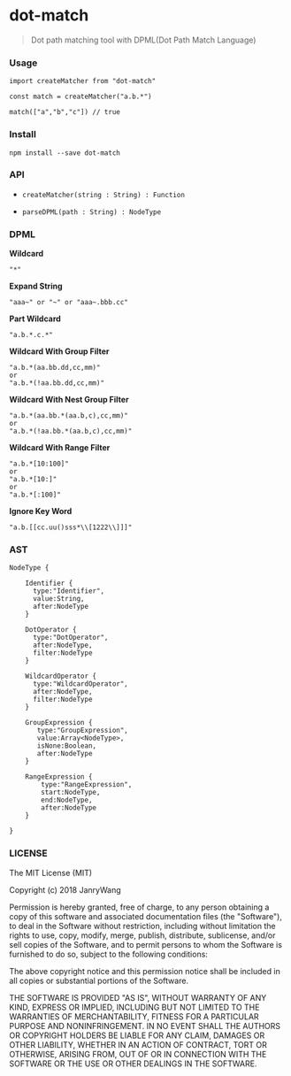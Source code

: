 # dot-match

> Dot path matching tool with DPML(Dot Path Match Language)



### Usage

```
import createMatcher from "dot-match"

const match = createMatcher("a.b.*")

match(["a","b","c"]) // true
```



### Install

```
npm install --save dot-match
```

### API

- `createMatcher(string : String) : Function`

- `parseDPML(path : String) : NodeType`


### DPML



**Wildcard**

```
"*"
```

**Expand String**

```
"aaa~" or "~" or "aaa~.bbb.cc"
```

**Part Wildcard**

```
"a.b.*.c.*"
```



**Wildcard With Group Filter**

```
"a.b.*(aa.bb.dd,cc,mm)"
or 
"a.b.*(!aa.bb.dd,cc,mm)"
```



**Wildcard With Nest Group Filter**

```
"a.b.*(aa.bb.*(aa.b,c),cc,mm)"
or 
"a.b.*(!aa.bb.*(aa.b,c),cc,mm)"
```



**Wildcard With Range Filter**

```
"a.b.*[10:100]"
or 
"a.b.*[10:]"
or 
"a.b.*[:100]"
```

**Ignore Key Word**

```
"a.b.[[cc.uu()sss*\\[1222\\]]]"
```



### AST



```
NodeType {

    Identifier {
      type:"Identifier",
      value:String,
      after:NodeType
    }
    
    DotOperator {
      type:"DotOperator",
      after:NodeType,
      filter:NodeType
    }
    
    WildcardOperator {
      type:"WildcardOperator",
      after:NodeType,
      filter:NodeType
    }
    
    GroupExpression {
       type:"GroupExpression",
       value:Array<NodeType>,
       isNone:Boolean,
       after:NodeType
    }
    
    RangeExpression {
        type:"RangeExpression",
        start:NodeType,
        end:NodeType,
        after:NodeType
    }
    
}
```



### LICENSE

The MIT License (MIT)

Copyright (c) 2018 JanryWang

Permission is hereby granted, free of charge, to any person obtaining a copy of this software and associated documentation files (the "Software"), to deal in the Software without restriction, including without limitation the rights to use, copy, modify, merge, publish, distribute, sublicense, and/or sell copies of the Software, and to permit persons to whom the Software is furnished to do so, subject to the following conditions:

The above copyright notice and this permission notice shall be included in all copies or substantial portions of the Software.

THE SOFTWARE IS PROVIDED "AS IS", WITHOUT WARRANTY OF ANY KIND, EXPRESS OR IMPLIED, INCLUDING BUT NOT LIMITED TO THE WARRANTIES OF MERCHANTABILITY, FITNESS FOR A PARTICULAR PURPOSE AND NONINFRINGEMENT. IN NO EVENT SHALL THE AUTHORS OR COPYRIGHT HOLDERS BE LIABLE FOR ANY CLAIM, DAMAGES OR OTHER LIABILITY, WHETHER IN AN ACTION OF CONTRACT, TORT OR OTHERWISE, ARISING FROM, OUT OF OR IN CONNECTION WITH THE SOFTWARE OR THE USE OR OTHER DEALINGS IN THE SOFTWARE.